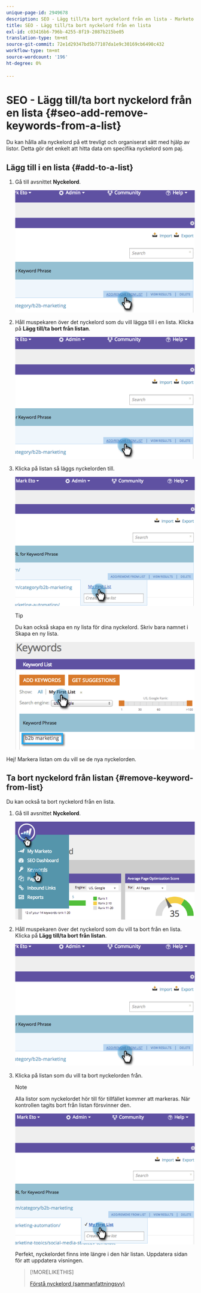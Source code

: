 ```yaml
---
unique-page-id: 2949678
description: SEO - Lägg till/ta bort nyckelord från en lista - Marketo Docs - produktdokumentation
title: SEO - Lägg till/ta bort nyckelord från en lista
exl-id: c03416b6-796b-4255-8f19-2087b215be05
translation-type: tm+mt
source-git-commit: 72e1d29347bd5b77107da1e9c30169cb6490c432
workflow-type: tm+mt
source-wordcount: '196'
ht-degree: 0%

---
```


# SEO - Lägg till/ta bort nyckelord från en lista {#seo-add-remove-keywords-from-a-list}

Du kan hålla alla nyckelord på ett trevligt och organiserat sätt med hjälp av listor. Detta gör det enkelt att hitta data om specifika nyckelord som paj.

## Lägg till i en lista {#add-to-a-list}

1. Gå till avsnittet **Nyckelord**.

   ![](assets/image2014-9-18-11-3a48-3a36.png)

1. Håll muspekaren över det nyckelord som du vill lägga till i en lista. Klicka på **Lägg till/ta bort från listan**.

   ![](assets/image2014-9-18-11-3a48-3a42.png)

1. Klicka på listan så läggs nyckelorden till.

   ![](assets/image2014-9-18-11-3a48-3a47.png)

   >[!TIP]
   >
   >Du kan också skapa en ny lista för dina nyckelord. Skriv bara namnet i Skapa en ny lista.

   ![](assets/image2014-9-18-11-3a49-3a16.png)

Hej! Markera listan om du vill se de nya nyckelorden.

## Ta bort nyckelord från listan {#remove-keyword-from-list}

Du kan också ta bort nyckelord från en lista.

1. Gå till avsnittet **Nyckelord**.

   ![](assets/image2014-9-18-11-3a49-3a55.png)

1. Håll muspekaren över det nyckelord som du vill ta bort från en lista. Klicka på **Lägg till/ta bort från listan**.

   ![](assets/image2014-9-18-11-3a50-3a4.png)

1. Klicka på listan som du vill ta bort nyckelorden från.

   >[!NOTE]
   >
   >Alla listor som nyckelordet hör till för tillfället kommer att markeras. När kontrollen tagits bort från listan försvinner den.

   ![](assets/image2014-9-18-11-3a50-3a41.png)

   Perfekt, nyckelordet finns inte längre i den här listan. Uppdatera sidan för att uppdatera visningen.

   >[!MORELIKETHIS]
   >
   >[Förstå nyckelord (sammanfattningsvy)](/help/marketo/product-docs/additional-apps/seo/keywords/seo-understanding-keywords.md)
